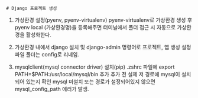     # Django 프로젝트 생성
1. 가상환경 설정(pyenv, pyenv-virtualenv)
    pyenv-virtualenv로 가상환경 생성 후 pyenv local (가상환경명)을 등록해주면 터미널에서 폴더 접근 시 자동으로 가상환경을 활성화한다.

2. 가상환경 내에서 django 설치 및 django-admin 명령어로 프로젝트, 앱 생성
    설정파일 폴더는 config로 리네임.

3. mysqlclient(mysql connector driver) 설치(pip)
    .zshrc 파일에 export PATH=$PATH:/usr/local/mysql/bin 추가
    추가 전 실제 저 경로에 mysql이 설치되어 있는지 확인
    mysql 미설치 또는 경로가 설정되어있지 않으면 mysql_config_path 에러가 발생.